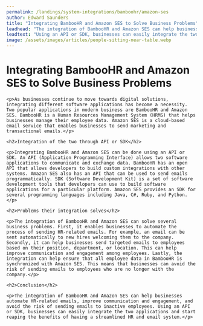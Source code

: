 ```yaml
---
permalink: /landings/system-integrations/bamboohr/amazon-ses
author: Edward Saunders
title: "Integrating BambooHR and Amazon SES to Solve Business Problems"
leadhead: "The integration of BambooHR and Amazon SES can help businesses automate HR-related emails, improve communication and engagement, and avoid the risk of sending emails to inactive employees"
leadtext: "Using an API or SDK, businesses can easily integrate the two applications and start reaping the benefits of having a streamlined HR and email system."
image: /assets/images/articles/people-sitting-near-table.webp
---
```

<div class="arttext">	<h1>Integrating BambooHR and Amazon SES to Solve Business Problems</h1>

	<p>As businesses continue to move towards digital solutions, integrating different software applications has become a necessity. Two popular applications in modern business are BambooHR and Amazon SES. BambooHR is a Human Resources Management System (HRMS) that helps businesses manage their employee data. Amazon SES is a cloud-based email service that enables businesses to send marketing and transactional emails.</p>

	<h2>Integration of the two through API or SDK</h2>

	<p>Integrating BambooHR and Amazon SES can be done using an API or SDK. An API (Application Programming Interface) allows two software applications to communicate and exchange data. BambooHR has an open API that allows developers to build custom integrations with other systems. Amazon SES also has an API that can be used to send emails programmatically. SDK (Software Development Kit) is a set of software development tools that developers can use to build software applications for a particular platform. Amazon SES provides an SDK for several programming languages including Java, C#, Ruby, and Python.</p>

	<h2>Problems their integration solves</h2>

	<p>The integration of BambooHR and Amazon SES can solve several business problems. First, it enables businesses to automate the process of sending HR-related emails. For example, an email can be sent automatically to new hires welcoming them to the company. Secondly, it can help businesses send targeted emails to employees based on their position, department, or location. This can help improve communication and engagement among employees. Lastly, the integration can help ensure that all employee data in BambooHR is synchronized with Amazon SES. This means that businesses can avoid the risk of sending emails to employees who are no longer with the company.</p>

	<h2>Conclusion</h2>

	<p>The integration of BambooHR and Amazon SES can help businesses automate HR-related emails, improve communication and engagement, and avoid the risk of sending emails to inactive employees. Using an API or SDK, businesses can easily integrate the two applications and start reaping the benefits of having a streamlined HR and email system.</p>
</div>